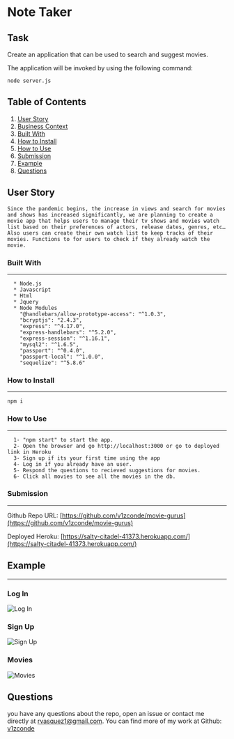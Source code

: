 # Note Taker
## Task

Create an application that can be used to search and suggest movies.

The application will be invoked by using the following command:

```
node server.js
```
  ## Table of Contents

  1. [User Story](#user-story)
  2. [Business Context](#business-context)
  3. [Built With](#built-with)
  4. [How to Install](#how-to-install)
  5. [How to Use](#how-to-use)
  6. [Submission](#submission)
  7. [Example](#example)
  8. [Questions](#questions)

## User Story

```
Since the pandemic begins, the increase in views and search for movies and shows has increased significantly, we are planning to create a movie app that helps users to manage their tv shows and movies watch list based on their preferences of actors, release dates, genres, etc… Also users can create their own watch list to keep tracks of their movies. Functions to for users to check if they already watch the movie.
```

### Built With
----
```
  * Node.js
  * Javascript
  * Html
  * Jquery
  * Node Modules
    "@handlebars/allow-prototype-access": "^1.0.3",
    "bcryptjs": "2.4.3",
    "express": "^4.17.0",
    "express-handlebars": "^5.2.0",
    "express-session": "^1.16.1",
    "mysql2": "^1.6.5",
    "passport": "^0.4.0",
    "passport-local": "^1.0.0",
    "sequelize": "^5.8.6"
```    
### How to Install
----
```
npm i
```

### How to Use
----
```
  1- "npm start" to start the app. 
  2- Open the browser and go http://localhost:3000 or go to deployed link in Heroku
  3- Sign up if its your first time using the app
  4- Log in if you already have an user.
  5- Respond the questions to recieved suggestions for movies.
  6- Click all movies to see all the movies in the db.

```    
### Submission
---

Github Repo URL: 
[https://github.com/v1zconde/movie-gurus](https://github.com/v1zconde/movie-gurus)

Deployed Heroku: 
[https://salty-citadel-41373.herokuapp.com/](https://salty-citadel-41373.herokuapp.com/)


## Example
---
### Log In
![Log In](./public/assets/img/xxxx.png)
### Sign Up
![Sign Up](./public/assets/img/xxxx.png)
### Movies
![Movies](./public/assets/img/xxxx.png)

  ## Questions
you have any questions about the repo, open an issue or contact me directly at rvasquez1@gmail.com. You can find more of my work at 
  Github: [v1zconde](http://github.com/v1zconde)


